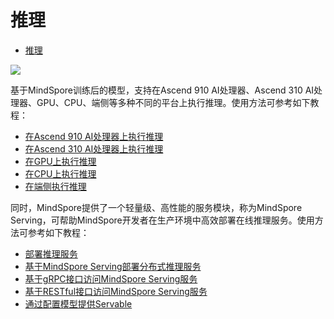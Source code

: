 # 推理

<!-- TOC -->

- [推理](#推理)

<!-- /TOC -->

<a href="https://gitee.com/mindspore/docs/blob/r1.2/docs/programming_guide/source_zh_cn/infer.md" target="_blank"><img src="./_static/logo_source.png"></a>

基于MindSpore训练后的模型，支持在Ascend 910 AI处理器、Ascend 310 AI处理器、GPU、CPU、端侧等多种不同的平台上执行推理。使用方法可参考如下教程：

- [在Ascend 910 AI处理器上执行推理](https://www.mindspore.cn/tutorial/inference/zh-CN/r1.2/multi_platform_inference_ascend_910.html)
- [在Ascend 310 AI处理器上执行推理](https://www.mindspore.cn/tutorial/inference/zh-CN/r1.2/multi_platform_inference_ascend_310.html)
- [在GPU上执行推理](https://www.mindspore.cn/tutorial/inference/zh-CN/r1.2/multi_platform_inference_gpu.html)
- [在CPU上执行推理](https://www.mindspore.cn/tutorial/inference/zh-CN/r1.2/multi_platform_inference_cpu.html)
- [在端侧执行推理](https://www.mindspore.cn/tutorial/lite/zh-CN/r1.2/quick_start/quick_start.html)

同时，MindSpore提供了一个轻量级、高性能的服务模块，称为MindSpore Serving，可帮助MindSpore开发者在生产环境中高效部署在线推理服务。使用方法可参考如下教程：

- [部署推理服务](https://www.mindspore.cn/tutorial/inference/zh-CN/r1.2/serving_example.html)
- [基于MindSpore Serving部署分布式推理服务](https://www.mindspore.cn/tutorial/inference/zh-CN/r1.2/serving_distributed_example.html)
- [基于gRPC接口访问MindSpore Serving服务](https://www.mindspore.cn/tutorial/inference/zh-CN/r1.2/serving_grpc.html)
- [基于RESTful接口访问MindSpore Serving服务](https://www.mindspore.cn/tutorial/inference/zh-CN/r1.2/serving_restful.html)
- [通过配置模型提供Servable](https://www.mindspore.cn/tutorial/inference/zh-CN/r1.2/serving_model.html)
